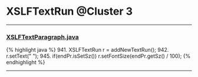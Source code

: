 # XSLFTextRun @Cluster 3

***

### [XSLFTextParagraph.java](https://searchcode.com/codesearch/view/97406665/)
{% highlight java %}
941. XSLFTextRun r = addNewTextRun();
942. r.setText(" ");
945.     if(endPr.isSetSz()) r.setFontSize(endPr.getSz() / 100);
{% endhighlight %}

***


